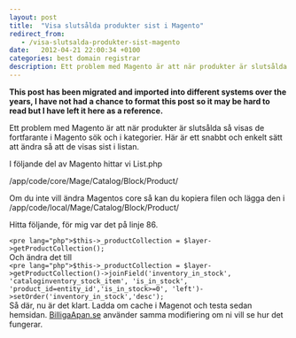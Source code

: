 ```yaml
---
layout: post
title:  "Visa slutsålda produkter sist i Magento"
redirect_from:
   - /visa-slutsalda-produkter-sist-magento
date:   2012-04-21 22:00:34 +0100
categories: best domain registrar
description: Ett problem med Magento är att när produkter är slutsålda så visas de fortfarante i Magento sök och i kategorier. Här är ett snabbt och enkelt sätt att ändra så att de visas sist i listan....
---
```


**This post has been migrated and imported into different systems over the years, I have not had a chance to format this post so it may be hard to read but I have left it here as a reference.**

Ett problem med Magento är att när produkter är slutsålda så visas de fortfarante i Magento sök och i kategorier. Här är ett snabbt och enkelt sätt att ändra så att de visas sist i listan.  
  
 I följande del av Magento hittar vi List.php  
  
 /app/code/core/Mage/Catalog/Block/Product/  
  
 Om du inte vill ändra Magentos core så kan du kopiera filen och lägga den i /app/code/local/Mage/Catalog/Block/Product/  
  
 Hitta följande, för mig var det på linje 86.

`<pre lang="php">$this->_productCollection = $layer->getProductCollection();`  
 Och ändra det till  
`<pre lang="php">$this->_productCollection = $layer->getProductCollection()->joinField('inventory_in_stock', 'cataloginventory_stock_item', 'is_in_stock', 'product_id=entity_id','is_in_stock>=0', 'left')->setOrder('inventory_in_stock','desc');`  
 Så där, nu är det klart. Ladda om cache i Magenot och testa sedan hemsidan. [BilligaApan.se](BilligaApan.se) använder samma modifiering om ni vill se hur det fungerar.